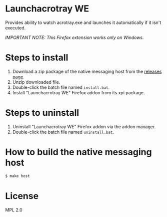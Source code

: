 # Launchacrotray WE

Provides ability to watch acrotray.exe and launches it automatically if it isn't executed.

*IMPORTANT NOTE: This Firefox extension works only on Windows.*

# Steps to install

 1. Download a zip package of the native messaging host from the [releases page](https://github.com/clear-code/launchacrotray-we/releases).
 2. Unzip downloaded file.
 3. Double-click the batch file named `install.bat`.
 4. Install "Launchacrotray WE" Firefox addon from its xpi package.

# Steps to uninstall

 1. Uninstall "Launchacrotray WE" Firefox addon via the addon manager.
 2. Double-click the batch file named `uninstall.bat`.

# How to build the native messaging host

```bash
$ make host
```

# License

MPL 2.0
